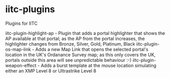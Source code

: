 # iitc-plugins
Plugins for IITC

iitc-plugin-highlight-ap	- Plugin that adds a portal highlighter that shows the AP available at that portal; as the AP from the portal increases, the highlighter changes from Bronze, Silver, Gold, Platinum, Black
iitc-plugin-os-map-link	 - Adds a new Map Link that opens the selected portal's location in the UK's Ordanance Survey map; as this only covers the UK, portals outside this area will see unpredictable behaviour :-)
iitc-plugin-weapon-effect  - Adds a burst template at the mouse location simulating either an XMP Level 8 or Ultrastrike Level 8
